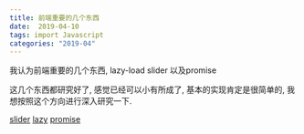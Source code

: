 ```yaml
---
title: 前端重要的几个东西
date:  2019-04-10
tags: import Javascript
categories: "2019-04"
---
```


我认为前端重要的几个东西,
lazy-load
slider
以及promise

这几个东西都研究好了, 感觉已经可以小有所成了, 基本的实现肯定是很简单的, 我想按照这个方向进行深入研究一下.

[slider](./2019/04/10/2019-04-10-slider/)
[lazy](./2019/04/10/2019-04-10-lazy/)
[promise](./2019/04/10/2019-04-10-promise/)